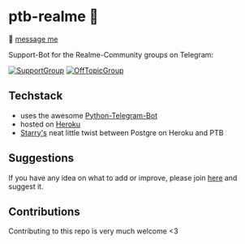 # ptb-realme 🤖

💬 [message me](https://t.me/realme_community_support_bot)

Support-Bot for the Realme-Community groups on Telegram:

[![SupportGroup](https://img.shields.io/static/v1.svg?color=FFC523&labelColor=555555&logoColor=ffffff&style=for-the-badge&label=Telegram&message=Realme-Community-Support&logo=telegram)](https://t.me/realme_support "Community Support")
[![OffTopicGroup](https://img.shields.io/static/v1.svg?color=FFC523&labelColor=555555&logoColor=ffffff&style=for-the-badge&label=Telegram&message=Realme-Off-Topic&logo=telegram)](https://t.me/realme_offtopic "Off-Topic discussions")

## Techstack
* uses the awesome [Python-Telegram-Bot](https://github.com/python-telegram-bot/python-telegram-bot)
* hosted on [Heroku](https://www.heroku.com/)
* [Starry's](https://github.com/starry69) neat little twist between Postgre on Heroku and PTB

## Suggestions
If you have any idea on what to add or improve, please join [here](https://t.me/realme_offtopic) and suggest it.

## Contributions
Contributing to this repo is very much welcome <3

